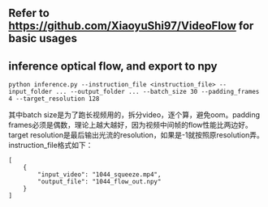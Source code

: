 ## Refer to https://github.com/XiaoyuShi97/VideoFlow for basic usages

## inference optical flow, and export to npy
```
python inference.py --instruction_file <instruction_file> --input_folder ... --output_folder ... --batch_size 30 --padding_frames 4 --target_resolution 128
```
其中batch size是为了跑长视频用的，拆分video，逐个算，避免oom。padding frames必须是偶数，理论上越大越好，因为视频中间帧的flow性能比两边好。target resolution是最后输出光流的resolution，如果是-1就按照原resolution弄。
instruction_file格式如下：
```
[
    {
        "input_video": "1044_squeeze.mp4",
        "output_file": "1044_flow_out.npy"
    }
]
```

